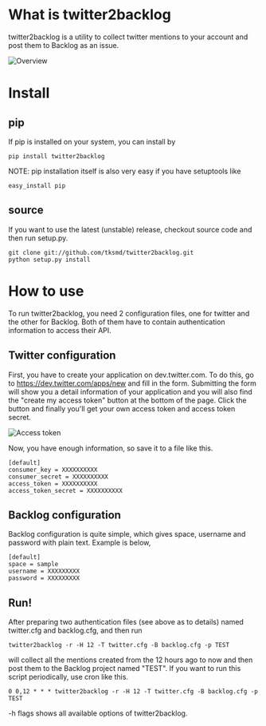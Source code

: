 # What is twitter2backlog

twitter2backlog is a utility to collect twitter mentions to your account
and post them to Backlog as an issue.

![Overview](https://cacoo.com/diagrams/VPIA0D2s6Kp98LFI-B9C35.png)

# Install

## pip

If pip is installed on your system, you can install by

    pip install twitter2backlog

NOTE: pip installation itself is also very easy if you have setuptools like

    easy_install pip

## source

If you want to use the latest (unstable) release, checkout source code and then run setup.py.

    git clone git://github.com/tksmd/twitter2backlog.git
    python setup.py install

# How to use

To run twitter2backlog, you need 2 configuration files, one for twitter and the other for Backlog.
Both of them have to contain authentication information to access their API.

## Twitter configuration

First, you have to create your application on dev.twitter.com.
To do this, go to https://dev.twitter.com/apps/new and fill in the form.
Submitting the form will show you a detail information of your application
and you will also find the "create my access token" button at the bottom of the page.
Click the button and finally you'll get your own access token and access token secret.

![Access token](https://cacoo.com/diagrams/VPIA0D2s6Kp98LFI-2DD38.png)

Now, you have enough information, so save it to a file like this.

    [default]
    consumer_key = XXXXXXXXXX
    consumer_secret = XXXXXXXXXX
    access_token = XXXXXXXXXX
    access_token_secret = XXXXXXXXXX

## Backlog configuration

Backlog configuration is quite simple, which gives
space, username and password with plain text. 
Example is below,

    [default]
    space = sample
    username = XXXXXXXXX
    password = XXXXXXXXX

## Run!

After preparing two authentication files (see above as to details) 
named twitter.cfg and backlog.cfg, and then run

    twitter2backlog -r -H 12 -T twitter.cfg -B backlog.cfg -p TEST

will collect all the mentions created from the 12 hours ago to now 
and then post them to the Backlog project named "TEST".
If you want to run this script periodically, use cron like this. 

    0 0,12 * * * twitter2backlog -r -H 12 -T twitter.cfg -B backlog.cfg -p TEST

-h flags shows all available options of twitter2backlog.
